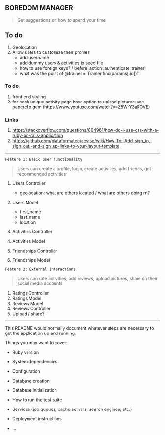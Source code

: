 ## BOREDOM MANAGER
> Get suggestions on how to spend your time 

## To do

1. Geolocation
1. Allow users to customize their profiles 
   - add username
   - add dummy users & activities to seed file 
   - how to use foreign keys? / before_action :authenticate_trainer!
   - what was the point of @trainer = Trainer.find(params[:id])? 

### To do

1. front end styling 
1. for each unique activity page have option to upload pictures: see paperclip gem (https://www.youtube.com/watch?v=Z5W-Y3aROVE) 

### Links

1. https://stackoverflow.com/questions/804961/how-do-i-use-css-with-a-ruby-on-rails-application 
1. https://github.com/plataformatec/devise/wiki/How-To:-Add-sign_in,-sign_out,-and-sign_up-links-to-your-layout-template

---

`Feature 1: Basic user functionality`
> Users can create a profile, login, create activities, add friends, get recommended activities

1. Users Controller 
	- geolocation: what are others located / what are others doing rn? 

1. Users Model
    - first_name 
    - last_name
    - location

1. Activities Controller
1. Activities Model
1. Friendships Controller
1. Friendships Model

`Feature 2: External Interactions`

> Users can rate activities, add reviews, upload pictures, share on their social media accounts

1. Ratings Controller
1. Ratings Model
1. Reviews Model 
1. Reviews Controller
1. Upload / share? 

--- 

This README would normally document whatever steps are necessary to get the
application up and running.

Things you may want to cover:

* Ruby version

* System dependencies

* Configuration

* Database creation

* Database initialization

* How to run the test suite

* Services (job queues, cache servers, search engines, etc.)

* Deployment instructions

* ...
